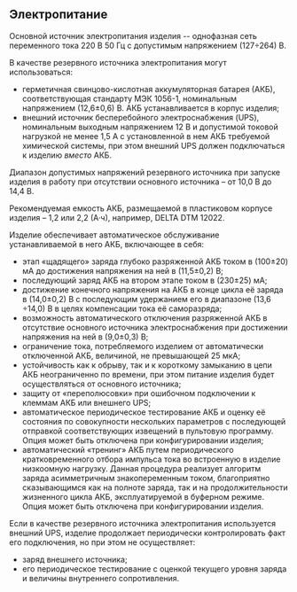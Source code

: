## Электропитание

Основной источник электропитания изделия -- однофазная сеть переменного тока 220 В 50 Гц с допустимым напряжением (127÷264) В.

В качестве резервного источника электропитания могут использоваться:

* герметичная свинцово-кислотная аккумуляторная батарея (АКБ), соответствующая  стандарту  МЭК 1056-1,  номинальным напряжением (12,6±0,6) В. АКБ устанавливается в корпус изделия;
* внешний источник бесперебойного электроснабжения (UPS), номинальным выходным напряжением 12 В и допустимой токовой нагрузкой не менее 1,5 А с установленной в нем АКБ требуемой химической системы, при этом внешний UPS должен подключаться к изделию _вместо_ АКБ.

Диапазон допустимых напряжений резервного источника при запуске изделия в работу при отсутствии основного источника – от 10,0 В до 14,4 В.

Рекомендуемая емкость АКБ, размещаемой в пластиковом корпусе изделия – 1,2 или 2,2 (А·ч), например, DELTA DTM 12022.

Изделие обеспечивает автоматическое обслуживание устанавливаемой в него АКБ, включающее в себя:

* этап «щадящего» заряда глубоко разряженной АКБ током в (100±20) мА до достижения напряжения на ней в (11,5±0,2) В;
* последующий заряд АКБ на втором этапе током в (230±25) мА;
* достижение конечного напряжения на АКБ в конце цикла её заряда в (14,0±0,2) В с последующим удержанием его в диапазоне (13,6 ÷14,0) В в целях компенсации тока её саморазряда;
* возможность автоматического отключения разряженной АКБ в отсутствие основного источника электроснабжения при достижении напряжения на ней в (9,0±0,3) В;
* ограничение тока, потребляемого изделием от автоматически отключенной АКБ,  величиной, не  превышающей 25 мкА;
* устойчивость как к обрыву, так и к короткому замыканию в цепи АКБ неограниченно по времени, при этом питание изделия будет осуществляться от основного источника;
* защиту от «переполюсовки» при ошибочном подключении к клеммам АКБ или внешнего UPS;
* автоматическое периодическое тестирование АКБ и оценку её состояния  по совокупности нескольких параметров с последующей отправкой соответствующих извещений в пультовую программу. Опция может быть отключена при конфигурировании  изделия;
* автоматический «тренинг» АКБ путем периодического кратковременного отбора импульса тока во встроенную в изделие низкоомную нагрузку. Данная процедура реализует алгоритм заряда асимметричным знакопеременным током, благоприятно сказывающимся как на полноте заряда, так и на продолжительности жизненного цикла АКБ, эксплуатируемой в буферном режиме. Опция может быть отключена при конфигурировании  изделия.

Если в качестве резервного источника электропитания используется внешний UPS, изделие продолжает периодически контролировать факт его подключения, но при этом не осуществляет:

* заряд внешнего источника;
* его периодическое тестирование с оценкой текущего уровня заряда и величины внутреннего сопротивления.

